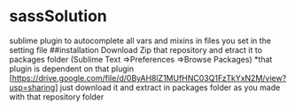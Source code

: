 # sassSolution
sublime plugin to autocomplete all vars and mixins in files you set in the setting file
##installation
Download Zip that repository and etract it to packages folder (Sublime Text =>Preferences =>Browse Packages)
*that plugin is dependent on that plugin 
[https://drive.google.com/file/d/0ByAH8lZ1MUfHNC03Q1FzTkYxN2M/view?usp=sharing]
just download it and extract in packages folder as you made with that repository folder
